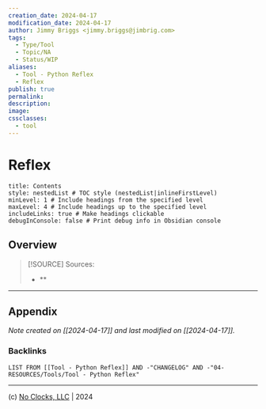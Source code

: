 ```yaml
---
creation_date: 2024-04-17
modification_date: 2024-04-17
author: Jimmy Briggs <jimmy.briggs@jimbrig.com>
tags:
  - Type/Tool
  - Topic/NA
  - Status/WIP
aliases:
  - Tool - Python Reflex
  - Reflex
publish: true
permalink:
description:
image:
cssclasses:
  - tool
---
```



# Reflex

```table-of-contents
title: Contents 
style: nestedList # TOC style (nestedList|inlineFirstLevel)
minLevel: 1 # Include headings from the specified level
maxLevel: 4 # Include headings up to the specified level
includeLinks: true # Make headings clickable
debugInConsole: false # Print debug info in Obsidian console
```

## Overview

> [!SOURCE] Sources:
> - **

***

## Appendix

*Note created on [[2024-04-17]] and last modified on [[2024-04-17]].*

### Backlinks

```dataview
LIST FROM [[Tool - Python Reflex]] AND -"CHANGELOG" AND -"04-RESOURCES/Tools/Tool - Python Reflex"
```

***

(c) [No Clocks, LLC](https://github.com/noclocks) | 2024